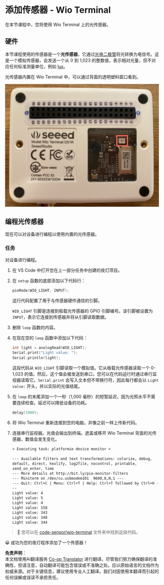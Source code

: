 <!--
CO_OP_TRANSLATOR_METADATA:
{
  "original_hash": "7f4ad0ef54f248b85b92187c94cf9dcb",
  "translation_date": "2025-08-24T23:25:23+00:00",
  "source_file": "1-getting-started/lessons/3-sensors-and-actuators/wio-terminal-sensor.md",
  "language_code": "zh"
}
-->
# 添加传感器 - Wio Terminal

在本节课程中，您将使用 Wio Terminal 上的光传感器。

## 硬件

本节课程使用的传感器是一个**光传感器**，它通过[光电二极管](https://wikipedia.org/wiki/Photodiode)将光转换为电信号。这是一个模拟传感器，会发送一个从 0 到 1,023 的整数值，表示相对光量，但不对应任何标准测量单位，例如 [lux](https://wikipedia.org/wiki/Lux)。

光传感器内置在 Wio Terminal 中，可以通过背面的透明塑料窗口看到。

![Wio Terminal 背面的光传感器](../../../../../translated_images/wio-light-sensor.b1f529f3c95f51654f2e2c1d2d4b55fe547d189f588c974f5c2462c728133840.zh.png)

## 编程光传感器

现在可以对设备进行编程以使用内置的光传感器。

### 任务

对设备进行编程。

1. 在 VS Code 中打开您在上一部分任务中创建的夜灯项目。

1. 在 `setup` 函数的底部添加以下代码行：

    ```cpp
    pinMode(WIO_LIGHT, INPUT);
    ```

    这行代码配置了用于与传感器硬件通信的引脚。

    `WIO_LIGHT` 引脚是连接到板载光传感器的 GPIO 引脚编号。该引脚被设置为 `INPUT`，表示它连接到传感器并将从引脚读取数据。

1. 删除 `loop` 函数的内容。

1. 在现在空的 `loop` 函数中添加以下代码：

    ```cpp
    int light = analogRead(WIO_LIGHT);
    Serial.print("Light value: ");
    Serial.println(light);
    ```

    这段代码从 `WIO_LIGHT` 引脚读取一个模拟值。它从板载光传感器读取一个 0-1,023 的值。然后，这个值会被发送到串口，您可以在代码运行时通过串行监视器读取它。`Serial.print` 会写入文本但不带换行符，因此每行都会以 `Light value:` 开头，并以实际的光值结尾。

1. 在 `loop` 的末尾添加一个一秒（1,000 毫秒）的短暂延迟，因为光照水平不需要连续检查。延迟可以降低设备的功耗。

    ```cpp
    delay(1000);
    ```

1. 将 Wio Terminal 重新连接到您的电脑，并像之前一样上传新代码。

1. 连接串行监视器。光值会输出到终端。遮盖或移开 Wio Terminal 背面的光传感器，数值会发生变化。

    ```output
    > Executing task: platformio device monitor <

    --- Available filters and text transformations: colorize, debug, default, direct, hexlify, log2file, nocontrol, printable, send_on_enter, time
    --- More details at http://bit.ly/pio-monitor-filters
    --- Miniterm on /dev/cu.usbmodem101  9600,8,N,1 ---
    --- Quit: Ctrl+C | Menu: Ctrl+T | Help: Ctrl+T followed by Ctrl+H ---
    Light value: 4
    Light value: 5
    Light value: 4
    Light value: 158
    Light value: 343
    Light value: 348
    Light value: 344
    ```

> 💁 您可以在 [code-sensor/wio-terminal](../../../../../1-getting-started/lessons/3-sensors-and-actuators/code-sensor/wio-terminal) 文件夹中找到这段代码。

😀 成功为您的夜灯程序添加了一个传感器！

**免责声明**：  
本文档使用AI翻译服务 [Co-op Translator](https://github.com/Azure/co-op-translator) 进行翻译。尽管我们努力确保翻译的准确性，但请注意，自动翻译可能包含错误或不准确之处。应以原始语言的文档作为权威来源。对于关键信息，建议使用专业人工翻译。我们对因使用本翻译而引起的任何误解或误读不承担责任。